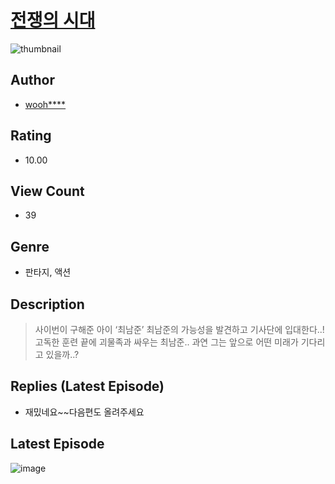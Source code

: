 # [전쟁의 시대](https://comic.naver.com/challenge/list?titleId=810492)
![thumbnail](https://image-comic.pstatic.net/user_contents_data/challenge_comic/2023/05/23/366629/upload_7219664258146186032_480x623.jpeg)

## Author
- [wooh****](https://comic.naver.com/artistTitle?id=366629)

## Rating
- 10.00

## View Count
- 39

## Genre
- 판타지, 액션

## Description
> 사이번이 구해준 아이 ‘최남준’ 최남준의 가능성을 발견하고 기사단에 입대한다..!고독한 훈련 끝에 괴물족과 싸우는 최남준.. 과연 그는 앞으로 어떤 미래가 기다리고 있을까..?

## Replies (Latest Episode)
- 재밌네요~~다음편도 올려주세요

## Latest Episode
![image](https://image-comic.pstatic.net/user_contents_data/challenge_comic/2023/05/23/366629/upload_3977579178092999988.jpeg)
